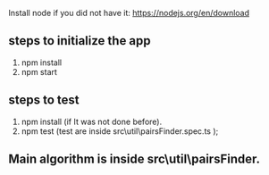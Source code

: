 Install node if you did not have it: https://nodejs.org/en/download

## steps to initialize the app
1. npm install
2. npm start

## steps to test
1. npm install (if It was not done before).
2. npm test (test are inside src\util\pairsFinder.spec.ts );

## Main algorithm is inside src\util\pairsFinder.
